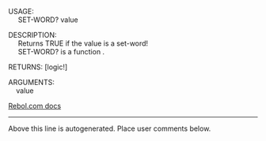 USAGE:  
&nbsp;&nbsp;&nbsp;&nbsp;&nbsp;SET-WORD?&nbsp;value&nbsp;  
  
DESCRIPTION:  
&nbsp;&nbsp;&nbsp;&nbsp;&nbsp;Returns&nbsp;TRUE&nbsp;if&nbsp;the&nbsp;value&nbsp;is&nbsp;a&nbsp;set-word!  
&nbsp;&nbsp;&nbsp;&nbsp;&nbsp;SET-WORD?&nbsp;is&nbsp;a&nbsp;function&nbsp;.  
  
RETURNS:&nbsp;[logic!]  
  
ARGUMENTS:  
&nbsp;&nbsp;&nbsp;&nbsp;value  

[Rebol.com docs](http://www.rebol.com/r3/docs/functions/set-word-q.html)
___
Above this line is autogenerated. Place user comments below.